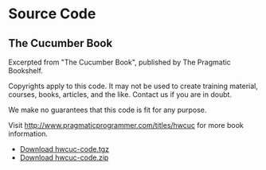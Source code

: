 # Source Code #

## The Cucumber Book ##

Excerpted from "The Cucumber Book", published by The Pragmatic Bookshelf.

Copyrights apply to this code. It may not be used to create training material,
courses, books, articles, and the like. Contact us if you are in doubt.

We make no guarantees that this code is fit for any purpose.

Visit http://www.pragmaticprogrammer.com/titles/hwcuc for more book information.

* [Download hwcuc-code.tgz](http://media.pragprog.com/titles/hwcuc/code/hwcuc-code.tgz)
* [Download hwcuc-code.zip](http://media.pragprog.com/titles/hwcuc/code/hwcuc-code.zip)

